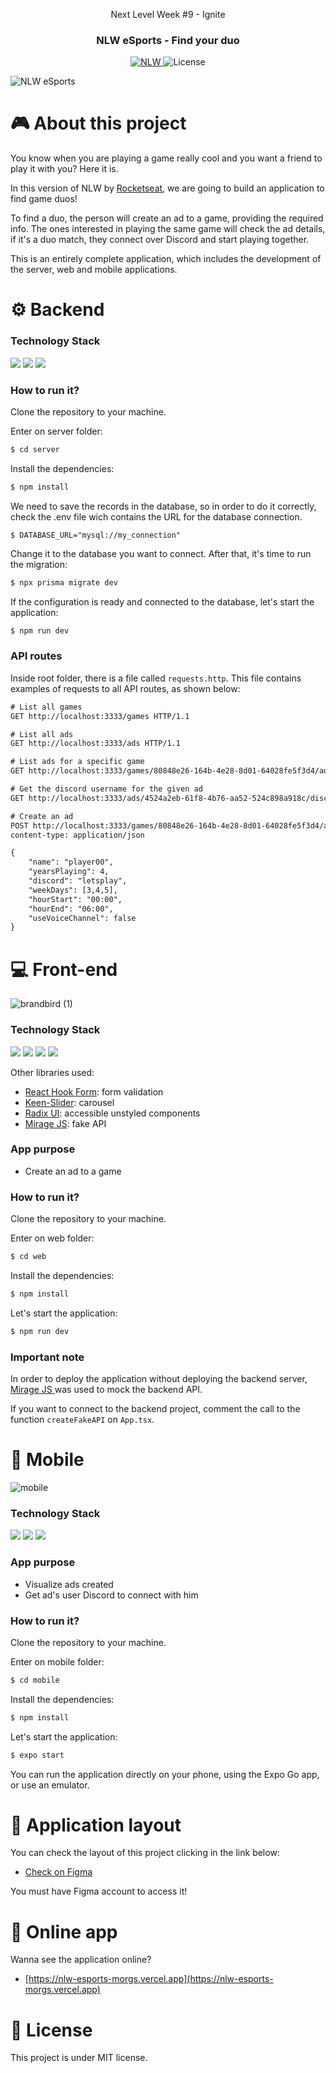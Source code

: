 <p align="center">Next Level Week #9 - Ignite</p>

<h3 align="center">
  NLW eSports - Find your duo
</h3>

<p align="center">
  <a href="https://rocketseat.com.br">
    <img alt="NLW" src="https://img.shields.io/badge/NLW-08-%2304D361">
  </a>
  <img alt="License" src="https://img.shields.io/badge/license-MIT-%2304D361">
</p>

<img alt="NLW eSports" src="https://user-images.githubusercontent.com/17517028/194944504-f638f8ed-1942-4f0a-aaed-6eb601a74a2c.png" />

# 🎮 About this project

You know when you are playing a game really cool and you want a friend to play it with you? Here it is.

In this version of NLW by [Rocketseat](https://www.rocketseat.com.br), we are going to build an application to find game duos!

To find a duo, the person will create an ad to a game, providing the required info. The ones interested in playing the same game will check the ad details, if it's a duo match, they connect over Discord and start playing together. 

This is an entirely complete application, which includes the development of the server, web and mobile applications.


# ⚙ Backend

### Technology Stack

<p align="left">
  <img src="https://img.shields.io/badge/TypeScript-007ACC?style=for-the-badge&logo=typescript&logoColor=white" />
  <img src="https://img.shields.io/badge/Node.js-339933?style=for-the-badge&logo=nodedotjs&logoColor=white" />
  <img src="https://img.shields.io/badge/Prisma-3982CE?style=for-the-badge&logo=Prisma&logoColor=white" />
 </p>
 
 ### How to run it?

Clone the repository to your machine.

Enter on server folder:
```bash
$ cd server
```

Install the dependencies:

```bash
$ npm install
```

We need to save the records in the database, so in order to do it correctly, check the .env file wich contains the URL for the database connection. 

```env
$ DATABASE_URL="mysql://my_connection"
```

Change it to the database you want to connect. After that, it's time to run the migration:

```bash
$ npx prisma migrate dev
```

If the configuration is ready and connected to the database, let's start the application:
```bash
$ npm run dev
```

### API routes

Inside root folder, there is a file called `requests.http`. This file contains examples of requests to all API routes, as shown below:

```txt
# List all games
GET http://localhost:3333/games HTTP/1.1

# List all ads
GET http://localhost:3333/ads HTTP/1.1

# List ads for a specific game
GET http://localhost:3333/games/80848e26-164b-4e28-8d01-64028fe5f3d4/ads HTTP/1.1

# Get the discord username for the given ad
GET http://localhost:3333/ads/4524a2eb-61f8-4b76-aa52-524c898a918c/discord HTTP/1.1

# Create an ad
POST http://localhost:3333/games/80848e26-164b-4e28-8d01-64028fe5f3d4/ads HTTP/1.1
content-type: application/json

{
	"name": "player00",
	"yearsPlaying": 4,
	"discord": "letsplay",
	"weekDays": [3,4,5],
	"hourStart": "00:00",
	"hourEnd": "06:00",
	"useVoiceChannel": false
}
```

# 💻 Front-end

![brandbird (1)](https://user-images.githubusercontent.com/17517028/194982794-4a86e587-f7d7-4154-92a6-32684edd7871.png)


### Technology Stack

<p align="left">
  <img src="https://img.shields.io/badge/TypeScript-007ACC?style=for-the-badge&logo=typescript&logoColor=white" />
  <img src="https://img.shields.io/badge/React-20232A?style=for-the-badge&logo=react&logoColor=61DAFB" />
  <img src="https://img.shields.io/badge/Vite-B73BFE?style=for-the-badge&logo=vite&logoColor=FFD62E" />
  <img src="https://img.shields.io/badge/Tailwind_CSS-38B2AC?style=for-the-badge&logo=tailwind-css&logoColor=white" />
 </p>
 
 
 Other libraries used:
 - [React Hook Form](https://react-hook-form.com): form validation
 - [Keen-Slider](https://keen-slider.io): carousel
 - [Radix UI](https://www.radix-ui.com): accessible unstyled components
 - [Mirage JS](https://miragejs.com/): fake API
 
 ### App purpose

- Create an ad to a game
 
 ### How to run it?

Clone the repository to your machine.

Enter on web folder:
```bash
$ cd web
```

Install the dependencies:

```bash
$ npm install
```

Let's start the application:
```bash
$ npm run dev
```

### Important note

In order to deploy the application without deploying the backend server, [Mirage JS ](https://miragejs.com/) was used to mock the backend API.

If you want to connect to the backend project, comment the call to the function `createFakeAPI` on `App.tsx`.

# 📱 Mobile

![mobile](https://user-images.githubusercontent.com/17517028/194978201-38bd9ce1-0fe8-4583-9a3e-32a7cad7a910.png)

### Technology Stack

<p align="left">
  <img src="https://img.shields.io/badge/TypeScript-007ACC?style=for-the-badge&logo=typescript&logoColor=white" />
  <img src="https://img.shields.io/badge/React_Native-20232A?style=for-the-badge&logo=react&logoColor=61DAFB" />
  <img src="https://img.shields.io/badge/Expo-1B1F23?style=for-the-badge&logo=expo&logoColor=white" />
 </p>

### App purpose

- Visualize ads created
- Get ad's user Discord to connect with him

### How to run it?

Clone the repository to your machine.

Enter on mobile folder:
```bash
$ cd mobile
```

Install the dependencies:

```bash
$ npm install
```

Let's start the application:
```bash
$ expo start
```

You can run the application directly on your phone, using the Expo Go app, or use an emulator.


# 🎨 Application layout

You can check the layout of this project clicking in the link below:

 - [Check on Figma](https://www.figma.com/file/pvnBIymuQKg2QIe5pYtEOE/NLW-eSports-(Community)?node-id=6%3A23)

You must have Figma account to access it!

# 🚀 Online app

Wanna see the application online? 

- [https://nlw-esports-morgs.vercel.app](https://nlw-esports-morgs.vercel.app)


# 📝 License

This project is under MIT license.
